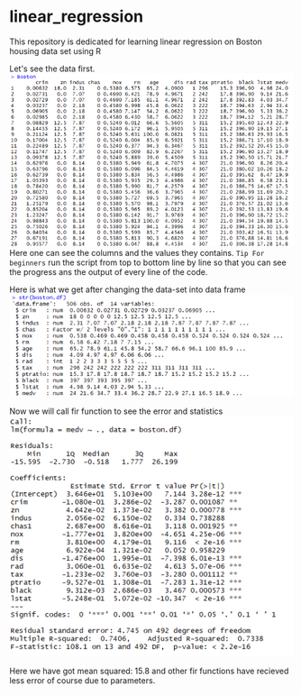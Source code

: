 # linear_regression
This repository is dedicated for learning linear regression on Boston housing data set using R


Let's see the data first. 
![title](https://github.com/nirajdevpandey/linear_regression/blob/master/Assets/boston_data.PNG)
Here one can see the columns and the values they contains.
`Tip For beginners`  run the script from top to bottom line by line so that you can see the progress ans the output of every line of the code. 



Here is what we get after changing the data-set into data frame 
![title](https://github.com/nirajdevpandey/linear_regression/blob/master/Assets/boston_df.PNG)


Now we will call fir function to see the error and statistics 
![title](https://github.com/nirajdevpandey/linear_regression/blob/master/Assets/boston_fit.PNG)


Here we have got mean squared: 15.8 and other fir functions have recieved less error of course due to parameters.

